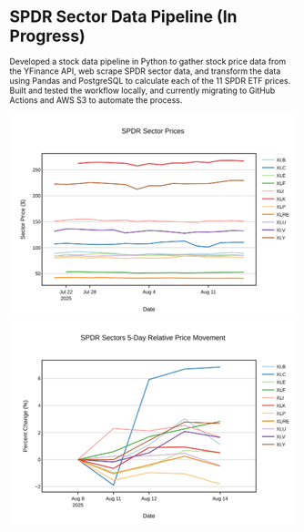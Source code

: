 # SPDR Sector Data Pipeline (In Progress)
Developed a stock data pipeline in Python to gather stock price data from the YFinance API, web scrape SPDR sector data, and transform the data using Pandas and PostgreSQL to calculate each of the 11 SPDR ETF prices. Built and tested the workflow locally, and currently migrating to GitHub Actions and AWS S3 to automate the process.

![plot](data/calculated_sector_prices.jpeg)
![plot](data/percent_sector_prices_5_days.jpeg)